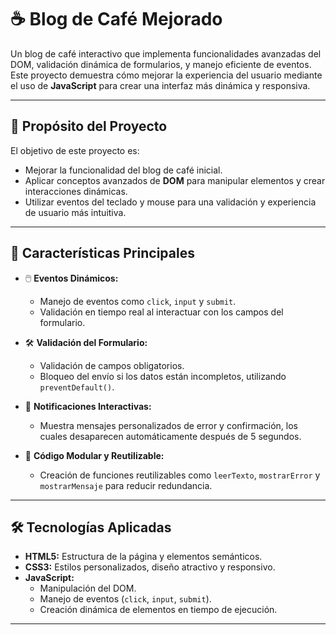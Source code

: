 # ☕ Blog de Café Mejorado  

Un blog de café interactivo que implementa funcionalidades avanzadas del DOM, validación dinámica de formularios, y manejo eficiente de eventos. Este proyecto demuestra cómo mejorar la experiencia del usuario mediante el uso de **JavaScript** para crear una interfaz más dinámica y responsiva.  

---

## 🎯 Propósito del Proyecto  
El objetivo de este proyecto es:  
- Mejorar la funcionalidad del blog de café inicial.  
- Aplicar conceptos avanzados de **DOM** para manipular elementos y crear interacciones dinámicas.  
- Utilizar eventos del teclado y mouse para una validación y experiencia de usuario más intuitiva.  

---

## 🚀 Características Principales  
- 🖱️ **Eventos Dinámicos:**  
  - Manejo de eventos como `click`, `input` y `submit`.  
  - Validación en tiempo real al interactuar con los campos del formulario.  

- 🛠️ **Validación del Formulario:**  
  - Validación de campos obligatorios.  
  - Bloqueo del envío si los datos están incompletos, utilizando `preventDefault()`.  

- 💬 **Notificaciones Interactivas:**  
  - Muestra mensajes personalizados de error y confirmación, los cuales desaparecen automáticamente después de 5 segundos.  

- 🔄 **Código Modular y Reutilizable:**  
  - Creación de funciones reutilizables como `leerTexto`, `mostrarError` y `mostrarMensaje` para reducir redundancia.  

---

## 🛠️ Tecnologías Aplicadas  
- **HTML5:** Estructura de la página y elementos semánticos.  
- **CSS3:** Estilos personalizados, diseño atractivo y responsivo.  
- **JavaScript:**  
  - Manipulación del DOM.  
  - Manejo de eventos (`click`, `input`, `submit`).  
  - Creación dinámica de elementos en tiempo de ejecución.  

---

